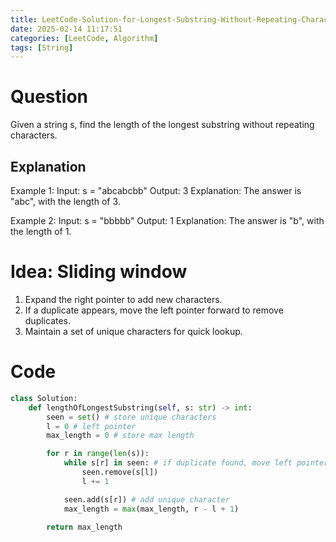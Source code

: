 ```yaml
---
title: LeetCode-Solution-for-Longest-Substring-Without-Repeating-Characters
date: 2025-02-14 11:17:51
categories: [LeetCode, Algorithm]
tags: [String]
---
```


# Question

Given a string s, find the length of the longest substring without repeating characters.

## Explanation

Example 1:
Input: s = "abcabcbb"
Output: 3
Explanation: The answer is "abc", with the length of 3.

Example 2:
Input: s = "bbbbb"
Output: 1
Explanation: The answer is "b", with the length of 1.

# Idea: Sliding window

1. Expand the right pointer to add new characters.
2. If a duplicate appears, move the left pointer forward to remove duplicates.
3. Maintain a set of unique characters for quick lookup.

# Code

```python
class Solution:
    def lengthOfLongestSubstring(self, s: str) -> int:
        seen = set() # store unique characters
        l = 0 # left pointer
        max_length = 0 # store max length

        for r in range(len(s)):
            while s[r] in seen: # if duplicate found, move left pointer
                seen.remove(s[l])
                l += 1

            seen.add(s[r]) # add unique character
            max_length = max(max_length, r - l + 1)

        return max_length



```
